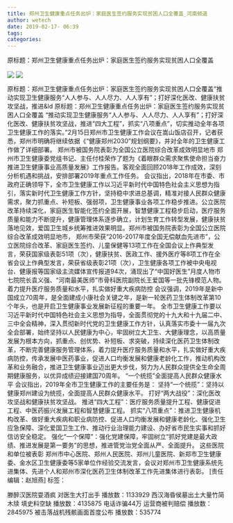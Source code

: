 ```yaml
---
title: 郑州卫生健康重点任务出炉：家庭医生签约服务实现贫困人口全覆盖_河南频道
author: wetech
date: 2019-02-17- 06:39
tags: 
categories: 
---
```

原标题：郑州卫生健康重点任务出炉：家庭医生签约服务实现贫困人口全覆盖
<!-- more -->
                
<img align="center" border="0" src="http://p1.ifengimg.com/a/2019_08/967030a62c3c515_size344_w531_h350.png" />
                
<img align="center" border="0" src="http://p2.ifengimg.com/a/2016/0810/204c433878d5cf9size1_w16_h16.png" />
            
原标题：郑州卫生健康重点任务出炉：家庭医生签约服务实现贫困人口全覆盖“推动实现卫生健康服务“人人参与、人人尽力、人人享有”；打好深化医改、健康扶贫攻坚战，推进&ld
原标题：郑州卫生健康重点任务出炉：家庭医生签约服务实现贫困人口全覆盖
“推动实现卫生健康服务“人人参与、人人尽力、人人享有”；打好深化医改、健康扶贫攻坚战，推进“四大工程”，抓实“八项重点”，切实推动全年各项卫生健康工作的落实。”2月15日郑州市卫生健康工作会议在嵩山饭店召开，记者获悉，郑州市明确将继续依据《“健康郑州2030”规划纲要》，并对全年的卫生健康工作做了详细部署。
郑州市被国务院表彰为全国公立医院综合改革成效明显地市
郑州市卫生健康委党组书记、主任付桂荣作了题为《着眼群众需求聚焦使命担当奋力推进卫生健康事业高质量发展》工作报告。客观全面回顾2018年工作成效，深刻分析机遇和挑战，安排部署2019年重点工作任务。
会议指出，2018年在市委、市政府正确领导下，全市卫生健康工作以习近平新时代中国特色社会主义思想为指引，落实新时代卫生健康工作方针，坚持稳中求进总基调，精准对接人民群众健康需求，聚力抓重点、补短板、强弱项，卫生健康事业各项工作稳步推进。公立医院改革持续深化，家庭医生智能化签约全面开展，智慧健康工程稳步启动，医疗服务质量和能力不断提升，健康管理体系逐步确立，计划生育工作转型发展，健康扶贫落地见效，爱国卫生城乡统筹推进效果明显。郑州市被国务院表彰为全国公立医院综合改革成效明显地市，
郑州市荣获“2016-2017年度全国无偿献血先进市”，公立医院综合改革、家庭医生签约、儿童保健等13项工作在全国会议上作典型发言，荣获国家级表彰51项（次），健康扶贫、医政工作、援外医疗等8项工作在全省会议上作典型发言，荣获省级表彰21项（次），卫生健康各项工作被中央电视台、健康报等国家级主流媒体宣传报道94次，涌现出了“中国好医生”月度人物市七院院长袁义强、“河南最美医师”市骨科医院副院长王爱国等一批先锋模范人物。
着力提升医疗服务质量和水平，扎实做好重大疾病防控
会议强调，2019年是新中国成立70周年，是全面建成小康社会关键之年，是新一轮医药卫生体制改革第10个年头，也是开启卫生健康事业发展新征程的重要一年。
全市卫生健康工作要以习近平新时代中国特色社会主义思想为指导，全面贯彻党的十九大和十九届二中、三中全会精神，深入贯彻新时代党的卫生健康工作方针，认真落实市委十一届九次全会部署，始终坚持以人民健康为中心，牢固树立大卫生、大健康理念，以高质量发展为根本方向，抓重点、创优势、补短板、求突破，持续深化医药卫生体制改革，不断完善健康服务管理体系，着力提升医疗服务质量和水平，扎实做好重大疾病防控，传承发展中医药事业，促进人口均衡发展和健康老龄化工作，推动机构改革和业务融合，推进卫生健康事业迈出更大步伐，努力为人民群众提供全生命全周期健康服务，以优异成绩迎接建国70周年。
“一个统揽”全面提高人民群众健康水平
会议指出，2019年全市卫生健康工作的主要任务是：
坚持“一个统揽”：坚持以健康郑州建设为统揽，全面提高人民群众健康水平。
打好“两大战役”：深化医改攻坚战和健康扶贫攻坚战。
推进“四大工程”：医疗服务质量提升工程、健康促进工程、中医药振兴发展工程和智慧健康工程。
抓实“八项重点”：推进卫生健康机构改革、做好重大疾病和职业病防控、促进人口均衡发展和健康老龄化、强化卫生应急保障、深化爱国卫生工作、推动行业治理能力建设、办好省市民生实事和抓好信访安全稳定。
强化“一个保障”：强化党建保障，牢固树立“抓好党建是最大政绩、推进发展是第一要务”的思想，推进管党治党全面从严、全面提升。
这些医院和单位被表彰
郑州市中心医院、郑州人民医院、郑州儿童医院、新郑市卫生健康委、金水区卫生健康委等5家单位作经验交流发言，会议对郑州市卫生健康系统先进集体、先进个人和郑州市深化医药卫生体制改革工作先进集体进行表彰。
[责任编辑：赵旭燕]
标签：
 
             
滕醉汉医院耍酒疯 对医生大打出手
播放数：1133929
西汉海昏侯墓出土大量竹简木牍 填史料空缺
播放数：4135875
电话诈骗44万 运营商被判赔偿
播放数：2845975
被击落战机残骸画面首度公布
播放数：535774
